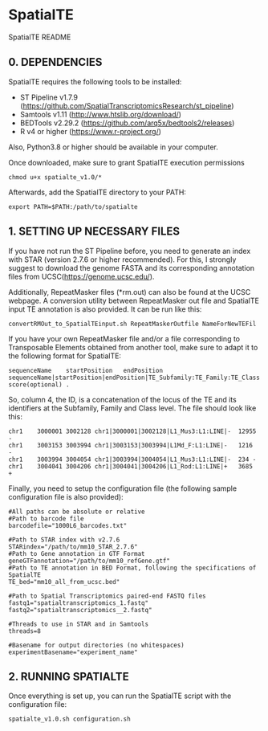 # SpatialTE

SpatialTE README

## 0. DEPENDENCIES

SpatialTE requires the following tools to be installed:

- ST Pipeline v1.7.9 (https://github.com/SpatialTranscriptomicsResearch/st_pipeline)
- Samtools v1.11 (http://www.htslib.org/download/)
- BEDTools v2.29.2 (https://github.com/arq5x/bedtools2/releases)
- R v4 or higher (https://www.r-project.org/)

Also, Python3.8 or higher should be available in your computer.

Once downloaded, make sure to grant SpatialTE execution permissions
```
chmod u+x spatialte_v1.0/*
```

Afterwards, add the SpatialTE directory to your PATH:
```
export PATH=$PATH:/path/to/spatialte
```

## 1. SETTING UP NECESSARY FILES

If you have not run the ST Pipeline before, you need to generate an index with STAR (version 2.7.6 or higher recommended).
For this, I strongly suggest to download the genome FASTA and its corresponding annotation files from UCSC(https://genome.ucsc.edu/).

Additionally, RepeatMasker files (\*rm.out) can also be found at the UCSC webpage. A conversion utility between RepeatMasker out file and SpatialTE input TE annotation is also provided.
It can be run like this:
```
convertRMOut_to_SpatialTEinput.sh RepeatMaskerOutfile NameForNewTEFil

```
If you have your own RepeatMasker file and/or a file corresponding to Transposable Elements obtained from another tool, make sure to adapt it to the following format for SpatialTE:
```
sequenceName	startPosition	endPosition	sequenceName|startPosition|endPosition|TE_Subfamily:TE_Family:TE_Class|strand	score(optional)	.
```

So, column 4, the ID, is a concatenation of the locus of the TE and its identifiers at the Subfamily, Family and Class level. The file should look like this:
```
chr1	3000001	3002128	chr1|3000001|3002128|L1_Mus3:L1:LINE|-	12955	-
chr1	3003153	3003994	chr1|3003153|3003994|L1Md_F:L1:LINE|-	1216	-
chr1	3003994	3004054	chr1|3003994|3004054|L1_Mus3:L1:LINE|-	234	-
chr1	3004041	3004206	chr1|3004041|3004206|L1_Rod:L1:LINE|+	3685	+
```

Finally, you need to setup the configuration file (the following sample configuration file is also provided):
```
#All paths can be absolute or relative
#Path to barcode file 
barcodefile="1000L6_barcodes.txt"

#Path to STAR index with v2.7.6
STARindex="/path/to/mm10_STAR_2.7.6"
#Path to Gene annotation in GTF Format
geneGTFannotation="/path/to/mm10_refGene.gtf"
#Path to TE annotation in BED Format, following the specifications of SpatialTE
TE_bed="mm10_all_from_ucsc.bed"

#Path to Spatial Transcriptomics paired-end FASTQ files
fastq1="spatialtranscriptomics_1.fastq"
fastq2="spatialtranscriptomics__2.fastq"

#Threads to use in STAR and in Samtools
threads=8

#Basename for output directories (no whitespaces)
experimentBasename="experiment_name"
```

## 2. RUNNING SPATIALTE

Once everything is set up, you can run the SpatialTE script with the configuration file:
```
spatialte_v1.0.sh configuration.sh

